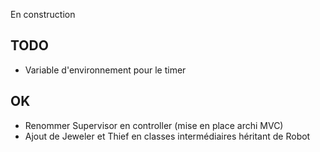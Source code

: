 En construction


TODO
-------------------------------------------------------------------------------
- Variable d'environnement pour le timer

OK
-------------------------------------------------------------------------------
- Renommer Supervisor en controller (mise en place archi MVC)
- Ajout de Jeweler et Thief en classes intermédiaires héritant de Robot

